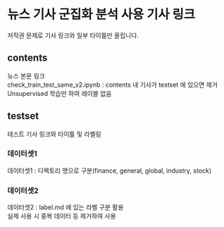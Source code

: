 # 뉴스 기사 군집화 분석 사용 기사 링크
저작권 문제로 기사 링크와 일부 타이틀만 올립니다.  

## contents
뉴스 본문 링크  
check_train_test_same_v2.ipynb : contents 내 기사가 testset 에 있으면 제거  
Unsupervised 학습만 하여 레이블 없음

## testset
테스트 기사 링크와 타이틀 및 라벨링
### 데이터셋1
데이터셋1 : 디렉토리 명으로 구분(finance, general, global, industry, stock)
### 데이터셋2
데이터셋2 : label.md 에 있는 라벨 구분 활용  
실제 사용 시 중복 데이터 등 제거하여 사용

